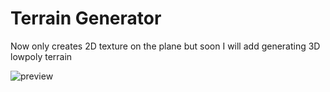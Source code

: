 # Terrain Generator
Now only creates 2D texture on the plane but soon I will add generating 3D lowpoly terrain

![preview](https://i.imgur.com/awLTvog.png)
